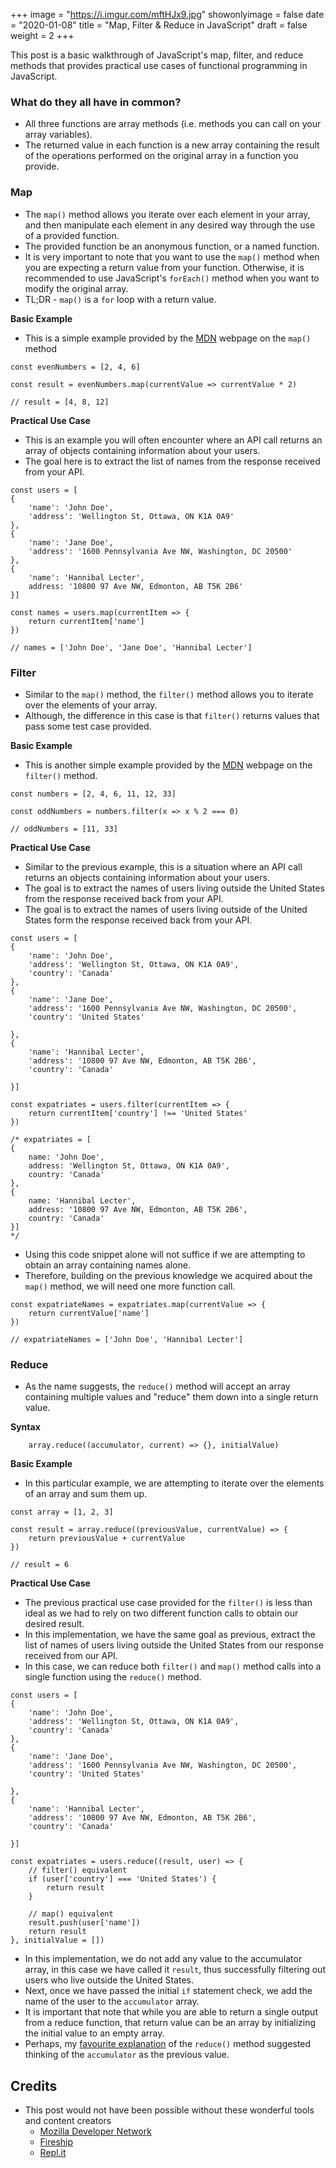 +++
image = "https://i.imgur.com/mftHJx9.jpg"
showonlyimage = false
date = "2020-01-08"
title = "Map, Filter & Reduce in JavaScript"
draft = false
weight = 2
+++

This post is a basic walkthrough of JavaScript's map, filter, and reduce methods that provides practical use cases of functional programming in JavaScript.
<!--more-->

### What do they all have in common?
- All three functions are array methods (i.e. methods you can call on your array variables).
- The returned value in each function is a new array containing the result of the operations performed on the original array in a function you provide.

### Map
- The `map()`  method allows you iterate over each element in your array, and then manipulate each element in any desired way through the use of a provided function.
- The provided function be an anonymous function, or a named function.
- It is very important to note that you want to use the `map()` method when you are expecting a return value from your function. Otherwise, it is recommended to use JavaScript's `forEach()` method when you want to modify the original array.
- TL;DR - `map()` is a `for` loop with a return value.

**Basic Example**

- This is a simple example provided by the [MDN](https://developer.mozilla.org/en-US/docs/Web/JavaScript/Reference/Global_Objects/Array/map) webpage on the `map()` method

```
const evenNumbers = [2, 4, 6]

const result = evenNumbers.map(currentValue => currentValue * 2)

// result = [4, 8, 12]
```

**Practical Use Case**

- This is an example you will often encounter where an API call returns an array of objects containing information about your users.
- The goal here is to extract the list of names from the response received from your API.

```
const users = [
{
	'name': 'John Doe',
	'address': 'Wellington St, Ottawa, ON K1A 0A9'
},
{
	'name': 'Jane Doe',
	'address': '1600 Pennsylvania Ave NW, Washington, DC 20500'
},
{
	'name': 'Hannibal Lecter',
	address: '10800 97 Ave NW, Edmonton, AB T5K 2B6'
}]

const names = users.map(currentItem => {
	return currentItem['name']
})

// names = ['John Doe', 'Jane Doe', 'Hannibal Lecter']
```

### Filter
- Similar to the `map()` method, the `filter()` method allows you to iterate over the elements of your array.
- Although, the difference in this case is that `filter()` returns values that pass some test case provided.

**Basic Example**

- This is another simple example provided by the [MDN](https://developer.mozilla.org/en-US/docs/Web/JavaScript/Reference/Global_Objects/Array/filter) webpage on the `filter()` method.

```
const numbers = [2, 4, 6, 11, 12, 33]

const oddNumbers = numbers.filter(x => x % 2 === 0)

// oddNumbers = [11, 33]
```

**Practical Use Case**

- Similar to the previous example, this is a situation where an API call returns an objects containing information about your users.
- The goal is to extract the names of users living outside the United States from the response received back from your API.
- The goal is to extract the names of users living outside of the United States form the response received back from your API.

```
const users = [
{
	'name': 'John Doe',
	'address': 'Wellington St, Ottawa, ON K1A 0A9',
	'country': 'Canada'
},
{
	'name': 'Jane Doe',
	'address': '1600 Pennsylvania Ave NW, Washington, DC 20500',
	'country': 'United States'

},
{
	'name': 'Hannibal Lecter',
	'address': '10800 97 Ave NW, Edmonton, AB T5K 2B6',
	'country': 'Canada'

}]

const expatriates = users.filter(currentItem => {
	return currentItem['country'] !== 'United States'
})

/* expatriates = [
{
	name: 'John Doe',
	address: 'Wellington St, Ottawa, ON K1A 0A9',
	country: 'Canada'
},
{
	name: 'Hannibal Lecter',
	address: '10800 97 Ave NW, Edmonton, AB T5K 2B6',
	country: 'Canada'
}]
*/
```

- Using this code snippet alone will not suffice if we are attempting to obtain an array containing names alone.
- Therefore, building on the previous knowledge we acquired about the `map()` method, we will need one more function call.

```
const expatriateNames = expatriates.map(currentValue => {
	return currentValue['name']
})

// expatriateNames = ['John Doe', 'Hannibal Lecter']
```

### Reduce
- As the name suggests, the `reduce()` method will accept an array containing multiple values and "reduce" them down into a single return value.

**Syntax**
```
	array.reduce((accumulator, current) => {}, initialValue)
```

**Basic Example**

- In this particular example, we are attempting to iterate over the elements of an array and sum them up.

```
const array = [1, 2, 3]

const result = array.reduce((previousValue, currentValue) => {
	return previousValue + currentValue
})

// result = 6
```

**Practical Use Case**

- The previous practical use case provided for the `filter()` is less than ideal as we had to rely on two different function calls to obtain our desired result.
- In this implementation, we have the same goal as previous, extract the list of names of users living outside the United States from our response received from our API.
- In this case, we can reduce both `filter()` and `map()` method calls into a single function using the `reduce()` method.

```
const users = [
{
	'name': 'John Doe',
	'address': 'Wellington St, Ottawa, ON K1A 0A9',
	'country': 'Canada'
},
{
	'name': 'Jane Doe',
	'address': '1600 Pennsylvania Ave NW, Washington, DC 20500',
	'country': 'United States'

},
{
	'name': 'Hannibal Lecter',
	'address': '10800 97 Ave NW, Edmonton, AB T5K 2B6',
	'country': 'Canada'

}]

const expatriates = users.reduce((result, user) => {
	// filter() equivalent
	if (user['country'] === 'United States') {
		return result
	}

	// map() equivalent
	result.push(user['name'])
	return result
}, initialValue = [])
```
- In this implementation, we do not add any value to the accumulator array, in this case we have called it `result`, thus successfully filtering out users who live outside the United States.
- Next, once we have passed the initial `if` statement check, we add the name of the user to the `accumulator` array.
- It is important that note that while you are able to return a single output from a reduce function, that return value can be an array by initializing the initial value to an empty array.
- Perhaps, my [favourite explanation](https://www.youtube.com/watch?v=tVCYa_bnITg) of the `reduce()` method suggested thinking of the `accumulator` as the previous value.


## Credits
- This post would not have been possible without these wonderful tools and content creators
	* [Mozilla Developer Network](https://developer.mozilla.org/en-US/)
	* [Fireship](https://fireship.io/)
	* [Repl.it](https://repl.it/)

